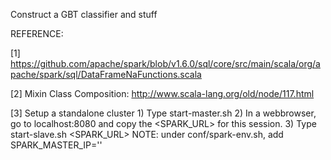 Construct a GBT classifier and stuff

REFERENCE:

[1] https://github.com/apache/spark/blob/v1.6.0/sql/core/src/main/scala/org/apache/spark/sql/DataFrameNaFunctions.scala

[2] Mixin Class Composition: http://www.scala-lang.org/old/node/117.html

[3] Setup a standalone cluster
    1) Type start-master.sh
    2) In a webbrowser, go to localhost:8080 and copy the <SPARK_URL> for this session.
    3) Type start-slave.sh <SPARK_URL>
    NOTE: under conf/spark-env.sh, add SPARK_MASTER_IP='<your-ip>' 
